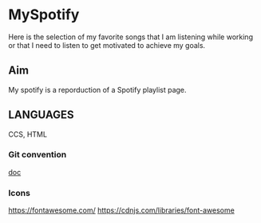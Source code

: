 # MySpotify
Here is the selection of my favorite songs that I am listening while working or that I need to listen to get motivated to achieve my goals. 


## Aim
My spotify is a reporduction of a Spotify playlist page.  

## LANGUAGES
CCS, HTML 

### Git convention 
[doc](https://www.conventionalcommits.org/en/v1.0.0/#summary) 


### Icons 
https://fontawesome.com/
https://cdnjs.com/libraries/font-awesome








